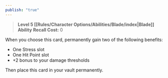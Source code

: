 ```yaml
---
publish: "true"
---
```

> **Level 5 [[Rules/Character Options/Abilities/Blade/index|Blade]] Ability**
> **Recall Cost:** 0

When you choose this card, permanently gain two of the following benefits:

- One Stress slot
- One Hit Point slot
- +2 bonus to your damage thresholds

Then place this card in your vault permanently.
